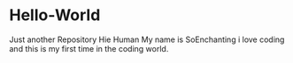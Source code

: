 # Hello-World
Just another Repository
Hie Human
My name is SoEnchanting i love coding and this is my first time in the coding world.
